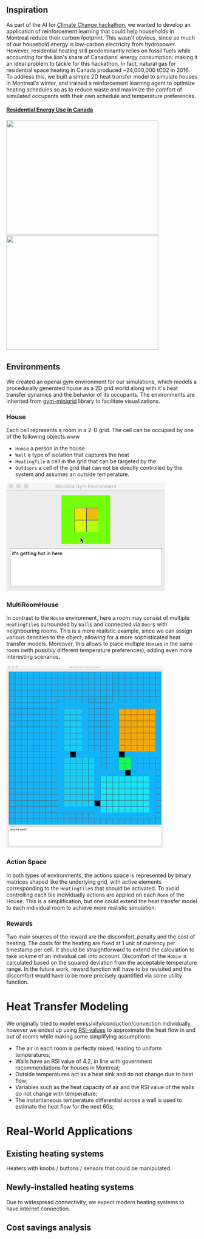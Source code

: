 ## Inspiration

As part of the AI for [Climate Change hackathon](https://github.com/ai-launchlab/ccai-hackathon-2019), we wanted to develop an application of reinforcement learning that could help households in Montreal reduce their carbon footprint. This wasn't obvious, since so much of our household energy is low-carbon electricity from hydropower. However, residential heating still predominantly relies on fossil fuels while accounting for the lion's share of Canadians' energy consumption: making it an ideal problem to tackle for this hackathon. In fact, natural gas for residential space heating in Canada produced ~24,000,000 tC02 in 2016. To address this, we built a simple 2D heat transfer model to simulate houses in Montreal's winter, and trained a reinforcement learning agent to optimize heating schedules so as to reduce waste and maximize the comfort of simulated occupants with their own schedule and temperature preferences.

#### [Residential Energy Use in Canada](https://www.nrcan.gc.ca/energy-and-greenhouse-gas-emissions-ghgs/20063#L1)

<img src="https://www.nrcan.gc.ca/sites/www.nrcan.gc.ca/files/energy/energy_fact/residential-appliance-2016_2019.png" width="400" height="300"> <img src="https://www.nrcan.gc.ca/sites/www.nrcan.gc.ca/files/energy/energy_fact/space-heating-2016_2019.png" width="400" height="300">

## Environments
We created an openai gym environment for our simulations, which models a procedurally generated house as a 2D grid world along with it's heat transfer dynamics and the behavior of its occupants. The environments are inherited from [gym-minigrid](https://github.com/maximecb/gym-minigrid) library to facilitate visualizations.

### House
Each cell represents a room in a 2-D grid. The cell can be occupied by one of the following objects:www
- `Homie` a person in the house
- `Wall` a type of isolation that captures the heat 
- `HeatingTile` a cell in the grid that can be targeted by the 
- `Outdoors` a cell of the grid that can not be directly controlled by the system and assumes an outside temperature.

![](assets/4rooms.gif)

### MultiRoomHouse
In contrast to the `House` environment, here a room may consist of multiple `HeatingTile`s surrounded by `Wall`s and connected via `Door`s with neighbouring rooms. This is a more realistic example, since we can assign various densities to the object, allowing for a more sophisticated heat transfer models.
Moreover, this allows to place multiple `Homie`s in the same room (with possibly different temperature preferences), adding even more interesting scenarios. 

![](assets/multi_room.gif)


### Action Space
In both types of environments, the actions space is represented by binary matrices shaped like the underlying grid, with active elements corresponding to the `HeatingTile`s that should be activated. To avoid controlling each tile individually actions are applied on each `Room` of the House. This is a simplification, but one could extend the heat transfer model to each individual room to achieve more realistic simulation.

### Rewards
Two main sources of the reward are the discomfort_penalty and the cost of heating.
The costs for the heating are fixed at 1 unit of currency per timestamp per cell. It should be straightforward to extend the calculation to take volume of an individual cell into account. 
Discomfort of the `Homie` is calculated based on the squared deviation from the acceptable temperature range.
In the future work, reward function will have to be revisited and the discomfort would have to be more precisely quantified via some utility function.


# Heat Transfer Modeling
We originally tried to model emissivity/conduction/convection individually, however we ended up using [RSI-values](https://en.wikipedia.org/wiki/R-value_(insulation)) to approximate the heat flow in and out of rooms while making some simplifying assumptions:  
- The air in each room is perfectly mixed, leading to uniform temperatures;
- Walls have an RSI value of 4.2, in line with government recommendations for houses in Montreal;
- Outside temperatures act as a heat sink and do not change due to heat flow;
- Variables such as the heat capacity of air and the RSI value of the walls do not change with temperature;
- The instantaneous temperature differential across a wall is used to estimate the heat flow for the next 60s;


# Real-World Applications


## Existing heating systems
Heaters with knobs / buttons / sensors that could be manipulated.


## Newly-installed heating systems
Due to widespread connectivity, we expect modern heating systems to have internet connection.

## Cost savings analysis
